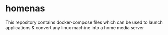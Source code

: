 # homenas
This repository contains docker-compose files which can be used to launch applications &amp; convert any linux machine into a home media server
